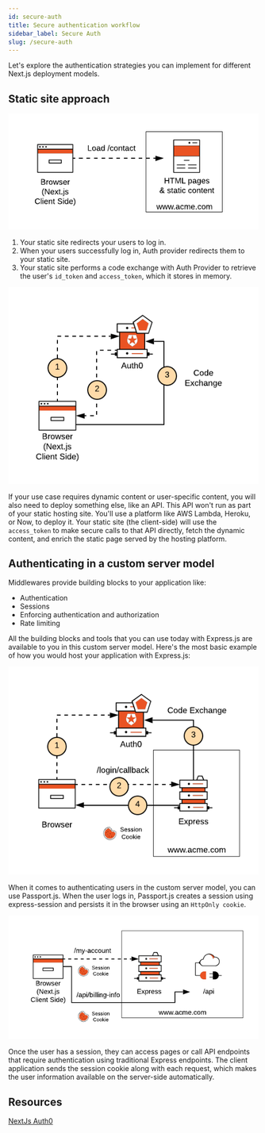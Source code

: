 ```yaml
---
id: secure-auth
title: Secure authentication workflow
sidebar_label: Secure Auth
slug: /secure-auth
---
```


Let's explore the authentication strategies you can implement for different Next.js deployment models.

## Static site approach

![img](../static/img/docs/static-workflow.png)

1. Your static site redirects your users to log in.
2. When your users successfully log in, Auth provider redirects them to your static site.
3. Your static site performs a code exchange with Auth Provider to retrieve the user's `id_token` and `access_token`, which it stores in memory.

![img](../static/img/docs/static-workflow-auth.png)

If your use case requires dynamic content or user-specific content, you will also need to deploy something else, like an API. This API won't run as part of your static hosting site. You'll use a platform like AWS Lambda, Heroku, or Now, to deploy it. Your static site (the client-side) will use the `access_token` to make secure calls to that API directly, fetch the dynamic content, and enrich the static page served by the hosting platform.

## Authenticating in a custom server model

Middlewares provide building blocks to your application like:

- Authentication
- Sessions
- Enforcing authentication and authorization
- Rate limiting

All the building blocks and tools that you can use today with Express.js are available to you in this custom server model. Here's the most basic example of how you would host your application with Express.js:

![img](../static/img/docs/custom-server-authentication.png)

When it comes to authenticating users in the custom server model, you can use Passport.js. When the user logs in, Passport.js creates a session using express-session and persists it in the browser using an `HttpOnly cookie`.

![img](../static/img/docs/custom-server-api-calls.png)

Once the user has a session, they can access pages or call API endpoints that require authentication using traditional Express endpoints. The client application sends the session cookie along with each request, which makes the user information available on the server-side automatically.

## Resources

[NextJs Auth0](https://auth0.com/blog/ultimate-guide-nextjs-authentication-auth0)
